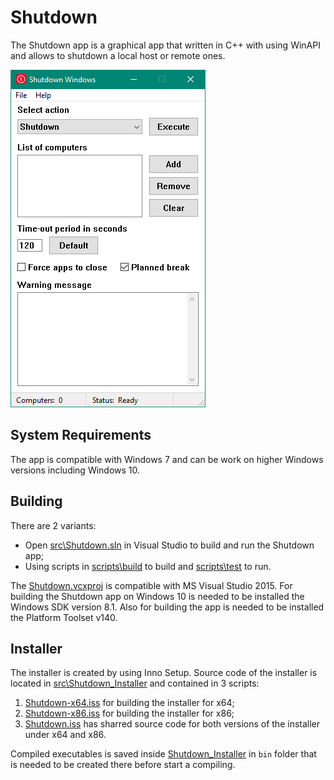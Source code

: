 # Shutdown
The Shutdown app is a graphical app that written in C++ with using WinAPI and allows to shutdown a local host or remote ones.

![Shutdow Screenshot](doc/Screenshots/ShutdownScreenshot.png)

## System Requirements
The app is compatible with Windows 7 and can be work on higher Windows versions including Windows 10.

## Building
There are 2 variants:
- Open [src\Shutdown.sln](./src/Shutdown.sln) in Visual Studio to build and run the Shutdown app;
- Using scripts in [scripts\build](./scripts/build/) to build and [scripts\test](./scripts/test/) to run.

The [Shutdown.vcxproj](./src/Shutdown/Shutdown.vcxproj) is compatible with MS Visual Studio 2015. For building the Shutdown app on Windows 10 is needed to be installed the Windows SDK version 8.1. Also for building the app is needed to be installed the Platform Toolset v140.

## Installer
The installer is created by using Inno Setup. Source code of the installer is located in [src\Shutdown_Installer](./src/Shutdown_Installer) and contained in 3 scripts:
1. [Shutdown-x64.iss](./src/Shutdown_Installer/Shutdown-x64.iss) for building the installer for x64;
2. [Shutdown-x86.iss](./src/Shutdown_Installer/Shutdown-x86.iss) for building the installer for x86;
3. [Shutdown.iss](./src/Shutdown_Installer/Shutdown.iss) has sharred source code for both versions of the installer under x64 and x86.

Compiled executables is saved inside [Shutdown_Installer](./src/Shutdown_Installer) in `bin` folder that is needed to be created there before start a compiling.
